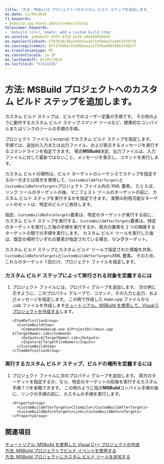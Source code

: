 ```yaml
---
title: '方法: MSBuild プロジェクトへのカスタム ビルド ステップを追加します。'
ms.date: 11/04/2016
f1_keywords:
- msbuild.cpp.howto.addcustombuildstep
helpviewer_keywords:
- 'msbuild (c++), howto: add a custom build step'
ms.assetid: a20a0c47-4df4-4754-a1f0-a94a99958916
ms.openlocfilehash: 57b7636c58a245bfea3a71dfb6aa7ee853329f19
ms.sourcegitcommit: bff17488ac5538b8eaac57156a4d6f06b37d6b7f
ms.translationtype: MT
ms.contentlocale: ja-JP
ms.lasthandoff: 03/05/2019
ms.locfileid: "57413226"
---
```

# <a name="how-to-add-a-custom-build-step-to-msbuild-projects"></a>方法: MSBuild プロジェクトへのカスタム ビルド ステップを追加します。

カスタム ビルド ステップは、ビルドでのユーザー定義の手順です。 その他のように動作するカスタム ビルド ステップ*コマンド ツール*など、標準的なコンパイルまたはリンクのツールの手順の手順。

プロジェクト ファイル (.vcxproj) でカスタム ビルド ステップを指定します。 手順では、追加の入力または出力ファイル、および表示するメッセージを実行するコマンドラインを指定できます。 場合**MSBuild**決定、出力ファイルは、入力ファイルに対して最新ではないこと、メッセージを表示し、コマンドを実行します。

カスタム ビルドの場所は、ビルド ターゲットのシーケンスでステップを指定するの一方または両方を使用して、`CustomBuildAfterTargets`と`CustomBuildBeforeTargets`プロジェクト ファイル内の XML 要素。 たとえば、リンク ツールのターゲットの後、マニフェスト ツールのターゲットの前に、カスタム ビルド ステップを実行するかを指定できます。 実際の利用可能なターゲットのセットは、特定のビルドに依存します。

指定、`CustomBuildBeforeTargets`要素は、特定のターゲットが実行する前に、カスタム ビルド ステップを実行する、`CustomBuildAfterTargets`要素は、特定のターゲットを実行した後の手順を実行するか、両方の要素を 2 つの隣接するターゲットの間での手順を実行します。 カスタム ビルド ツールを実行した後は、既定の場所でいずれの要素が指定されている場合、**リンク**ターゲット。

カスタム ビルド ステップとカスタム ビルド ツールで指定された情報を共有、`CustomBuildBeforeTargets`と`CustomBuildAfterTargets`XML 要素。 そのため、これらのターゲット 1 回だけ、プロジェクト ファイルを指定します。

### <a name="to-define-what-is-executed-by-the-custom-build-step"></a>カスタム ビルド ステップによって実行される対象を定義するには

1. プロジェクト ファイルには、プロパティ グループを追加します。 次の例に示すように、このプロパティ グループで、コマンド、その入力と出力、およびメッセージを指定します。 この例で作成した main.cpp ファイルから .cab ファイルを作成します[チュートリアル。MSBuild を使用して、Visual C プロジェクトを作成する](../build/walkthrough-using-msbuild-to-create-a-visual-cpp-project.md)します。

    ```
    <ItemDefinitionGroup>
      <CustomBuildStep>
        <Command>makecab.exe $(ProjectDir)main.cpp $(TargetName).cab</Command>
        <Outputs>$(TargetName).cab</Outputs>
        <Inputs>$(TargetFileName)</Inputs>
      </CustomBuildStep>
    </ItemDefinitionGroup>
    ```

### <a name="to-define-where-in-the-build-the-custom-build-step-will-execute"></a>実行するカスタム ビルド ステップ、ビルドの場所を定義するには

1. プロジェクト ファイルに次のプロパティ グループを追加します。 両方のターゲットを指定するか、なら、特定のターゲットの前後を実行するカスタム手順 1 つを省略できます。 この例のように指示**MSBuild**コンパイル手順の後に、リンクの手順の前に、カスタムの手順を実行します。

    ```
    <PropertyGroup>
      <CustomBuildAfterTargets>ClCompile</CustomBuildAfterTargets>
      <CustomBuildBeforeTargets>Link</CustomBuildBeforeTargets>
    </PropertyGroup>
    ```

## <a name="see-also"></a>関連項目

[チュートリアル: MSBuild を使用した Visual C++ プロジェクトの作成](../build/walkthrough-using-msbuild-to-create-a-visual-cpp-project.md)<br/>
[方法: MSBuild プロジェクトでビルド イベントを使用する](../build/how-to-use-build-events-in-msbuild-projects.md)<br/>
[方法: MSBuild プロジェクトにカスタム ビルド ツールを追加する](../build/how-to-add-custom-build-tools-to-msbuild-projects.md)

